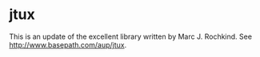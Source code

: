 jtux
====

This is an update of the excellent library written by Marc J. Rochkind.  See http://www.basepath.com/aup/jtux.
